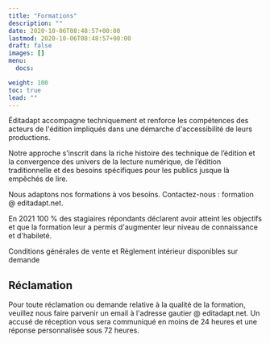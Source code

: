```yaml
---
title: "Formations"
description: ""
date: 2020-10-06T08:48:57+00:00
lastmod: 2020-10-06T08:48:57+00:00
draft: false
images: []
menu:
  docs:

weight: 100
toc: true
lead: ""
---
```



Éditadapt accompagne techniquement et renforce les compétences des acteurs de l'édition impliqués dans une démarche d'accessibilité de leurs productions. 

Notre approche s’inscrit dans la riche histoire des technique de l’édition et la convergence des univers de la lecture numérique, de l’édition traditionnelle et des besoins spécifiques pour les publics jusque là empêchés de lire. 

Nous adaptons nos formations à vos besoins. Contactez-nous : formation @ editadapt.net.

En 2021 100 % des stagiaires répondants déclarent avoir atteint les objectifs et que la formation leur a permis d'augmenter leur niveau de connaissance et d'habileté.

Conditions générales de vente et Règlement intérieur disponibles sur demande

## Réclamation

Pour toute réclamation ou demande relative à la qualité de la formation, veuillez nous faire parvenir un email à l'adresse gautier @ editadapt.net. Un accusé de réception vous sera communiqué en moins de 24 heures et une réponse personnalisée sous 72 heures.  

